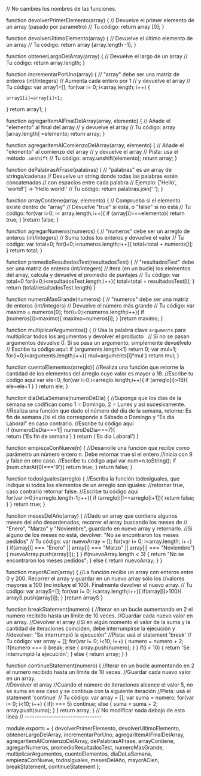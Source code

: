 // No cambies los nombres de las funciones.

function devolverPrimerElemento(array) {
  // Devuelve el primer elemento de un  array (pasado por parametro)
  // Tu código:
  return array [0];
}


function devolverUltimoElemento(array) {
  // Devuelve el último elemento de un array
  // Tu código:
  return array [array.length -1];
}


function obtenerLargoDelArray(array) {
  // Devuelve el largo de un array
  // Tu código:
  return array.length; 
}


function incrementarPorUno(array) {
  // "array" debe ser una matriz de enteros (int/integers)
  // Aumenta cada entero por 1
  // y devuelve el array
  // Tu código:
  var array1=[];
  for(var i= 0; i<array.length; i++) {
   
    array1[i]=array[i]+1;
   } return array1;
 }


function agregarItemAlFinalDelArray(array, elemento) {
  // Añade el "elemento" al final del array
  // y devuelve el array
  // Tu código:
 array [array.length] =elemento;
 return array;
}


function agregarItemAlComienzoDelArray(array, elemento) {
  // Añade el "elemento" al comienzo del array
  // y devuelve el array
  // Pista: usa el método `.unshift`
  // Tu código:
  array.unshift(elemento);
  return array;
}


function dePalabrasAFrase(palabras) {
  // "palabras" es un array de strings/cadenas
  // Devuelve un string donde todas las palabras estén concatenadas
  // con espacios entre cada palabra
  // Ejemplo: ['Hello', 'world!'] -> 'Hello world!'
  // Tu código:
  return palabras.join(' ');
}


function arrayContiene(array, elemento) {
  // Comprueba si el elemento existe dentro de "array"
  // Devuelve "true" si está, o "false" si no está
  // Tu código:
  for(var i=0; i< array.length;i++){
    if (array[i]===elemento){
      return true;
    } 
  }return false;
}


function agregarNumeros(numeros) {
  // "numeros" debe ser un arreglo de enteros (int/integers)
  // Suma todos los enteros y devuelve el valor
  // Tu código:
  var total=0;
 for(i=0;i<numeros.length;i++){
  total=total + numeros[i];
  }
return total;
}

function promedioResultadosTest(resultadosTest) {
  // "resultadosTest" debe ser una matriz de enteros (int/integers)
  // Itera (en un bucle) los elementos del array, calcula y devuelve el promedio de puntajes
  // Tu código:
  var total=0
  for(i=0;i<resultadosTest.length;i++){
   total=total + resultadosTest[i];
  } return (total/resultadosTest.length)
}


function numeroMasGrande(numeros) {
  // "numeros" debe ser una matriz de enteros (int/integers)
  // Devuelve el número más grande
  // Tu código:
  var maximo = numeros[0];
  for(i=0;i<numeros.length;i++){
    if (numeros[i]>maximo){
      maximo=numeros[i];
      } 
    }return maximo;
  }


function multiplicarArgumentos() {
  // Usa la palabra clave `arguments` para multiplicar todos los argumentos y devolver el producto
  // Si no se pasan argumentos devuelve 0. Si se pasa un argumento, simplemente devuélvelo
  // Escribe tu código aquí:
  if (arguments.length<1) return 0;
  var mul=1;
  for(i=0;i<arguments.length;i++){
    mul=arguments[i]*mul
  }
  return mul;
}


function cuentoElementos(arreglo){
  //Realiza una función que retorne la cantidad de los elementos del arreglo cuyo valor es mayor a 18.
  //Escribe tu código aquí
    var ele=0;
    for(var i=0;i<arreglo.length;i++){
      if (arreglo[i]>18){
        ele=ele+1
      }
    }  return ele;
}



function diaDeLaSemana(numeroDeDia) {
  //Suponga que los días de la semana se codifican como 1 = Domingo, 2 = Lunes y así sucesivamente. 
  //Realiza una función que dado el número del día de la semana, retorne: Es fin de semana
  //si el día corresponde a Sábado o Domingo y “Es dia Laboral” en caso contrario. 
  //Escribe tu código aquí   
    if (numeroDeDia===1|| numeroDeDia===7){      
      return ('Es fin de semana')
    }
    return ('Es dia Laboral')
  }
  


function empiezaConNueve(n) {
  //Desarrolle una función que recibe como parámetro un número entero n. Debe retornar true si el entero 
  //inicia con 9 y false en otro caso.
  //Escribe tu código aquí
  var num=n.toString();
  if (num.charAt(0)==='9'){
    return true;
  } return false;
}


function todosIguales(arreglo) {
  //Escriba la función todosIguales, que indique si todos los elementos de un arreglo son iguales:
  //retornar true, caso contrario retornar false.
  //Escribe tu código aquí  
  for(var i=0;i<arreglo.length-1;i++){
    if (arreglo[i]!==arreglo[i+1]){
      return false;
    }
  } return true;
} 


function mesesDelAño(array) {
  //Dado un array que contiene algunos meses del año desordenados, recorrer el array buscando los meses de 
  // "Enero", "Marzo" y "Noviembre", guardarlo en nuevo array y retornarlo.
  //Si alguno de los meses no está, devolver: "No se encontraron los meses pedidos"
  // Tu código:
  var nuevoArray = [];
  for(var i= 0; i<array.length; i++) {
    if(array[i] === "Enero" || array[i] === "Marzo" || array[i] === "Noviembre") {
      nuevoArray.push(array[i]);
    }
  }
  if(nuevoArray.length < 3) {
    return "No se encontraron los meses pedidos";
  }
  else {
      return nuevoArray;
  }
}


function mayorACien(array) {
  //La función recibe un array con enteros entre 0 y 200. Recorrer el array y guardar en un nuevo array sólo los
  //valores mayores a 100 (no incluye el 100). Finalmente devolver el nuevo array.
  // Tu código:
  var arrayS=[];
  for(var i= 0; i<array.length;i++){
    if(array[i]>100){
      arrayS.push(array[i]);
    } 
  }return arrayS
}


function breakStatement(numero) {
  //Iterar en un bucle aumentando en 2 el numero recibido hasta un límite de 10 veces.
  //Guardar cada nuevo valor en un array. 
  //Devolver el array
  //Si en algún momento el valor de la suma y la cantidad de iteraciones coinciden, debe interrumpirse la ejecución y 
  //devolver: "Se interrumpió la ejecución"
  //Pista: usá el statement 'break'
  // Tu código:
   var array = [];
     for(var i= 0; i<10; i++) {
    numero = numero + 2;
    if(numero === i) break;
    else {
      array.push(numero);
    }
  }
  if(i < 10) {
    return 'Se interrumpió la ejecución';
  }
  else {
      return array;
  }
}

function continueStatement(numero) {
  //Iterar en un bucle aumentando en 2 el numero recibido hasta un límite de 10 veces.
  //Guardar cada nuevo valor en un array.    
  //Devolver el array
  //Cuando el número de iteraciones alcance el valor 5, no se suma en ese caso y se continua con la siguiente iteración
  //Pista: usá el statement 'continue'
  // Tu código:
    var array = [];
  var suma = numero;
  for(var i= 0; i<10; i++) {
    if(i === 5) continue;
    else {
      suma = suma + 2;
      array.push(suma);
    }
  }
  return array;
}
// No modificar nada debajo de esta línea
// --------------------------------

module.exports = {
  devolverPrimerElemento,
  devolverUltimoElemento,
  obtenerLargoDelArray,
  incrementarPorUno,
  agregarItemAlFinalDelArray,
  agregarItemAlComienzoDelArray,
  dePalabrasAFrase,
  arrayContiene,
  agregarNumeros,
  promedioResultadosTest,
  numeroMasGrande,
  multiplicarArgumentos,
  cuentoElementos,
  diaDeLaSemana,
  empiezaConNueve,
  todosIguales,
  mesesDelAño,
  mayorACien,
  breakStatement,
  continueStatement
};
